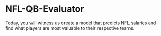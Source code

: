 # NFL-QB-Evaluator
Today, you will witness us create a model that predicts NFL salaries and find what players are most valuable to their respective teams.
